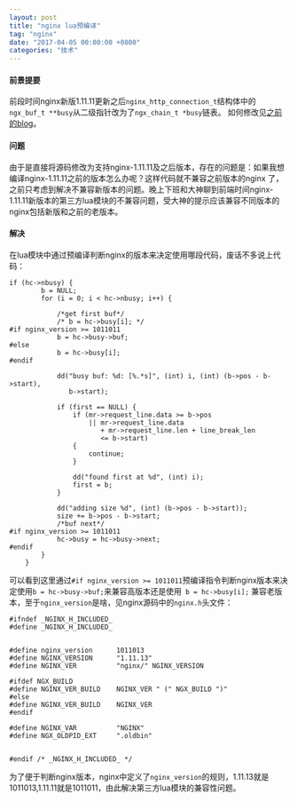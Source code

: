 ```yaml
---
layout: post
title: "nginx lua预编译"
tag: "nginx"
date: "2017-04-05 00:00:00 +0800"
categories: "技术"
---
```


#### 前景提要  

前段时间nginx新版1.11.11更新之后`nginx_http_connection_t`结构体中的`ngx_buf_t **busy`从二级指针改为了`ngx_chain_t *busy`链表。
如何修改见[之前的blog](https://sunsblog.cn/2017/03/24/buildNewNginxError/)。     

<!--more-->

#### 问题

由于是直接将源码修改为支持nginx-1.11.11及之后版本，存在的问题是：如果我想编译nginx-1.11.11之前的版本怎么办呢？这样代码就不兼容之前版本的nginx
了，之前只考虑到解决不兼容新版本的问题。晚上下班和大神聊到前端时间nginx-1.11.11新版本的第三方lua模块的不兼容问题，受大神的提示应该兼容不同版本的
nginx包括新版和之前的老版本。

#### 解决

在lua模块中通过预编译判断nginx的版本来决定使用哪段代码，废话不多说上代码：
```
if (hc->nbusy) {
        b = NULL;
        for (i = 0; i < hc->nbusy; i++) {

            /*get first buf*/
            /* b = hc->busy[i]; */
#if nginx_version >= 1011011
            b = hc->busy->buf;
#else
            b = hc->busy[i];
#endif

            dd("busy buf: %d: [%.*s]", (int) i, (int) (b->pos - b->start),
               b->start);

            if (first == NULL) {
                if (mr->request_line.data >= b->pos
                    || mr->request_line.data
                       + mr->request_line.len + line_break_len
                       <= b->start)
                {
                    continue;
                }

                dd("found first at %d", (int) i);
                first = b;
            }

            dd("adding size %d", (int) (b->pos - b->start));
            size += b->pos - b->start;
            /*buf next*/
#if nginx_version >= 1011011
            hc->busy = hc->busy->next;
#endif
        }
    }
```  
可以看到这里通过`#if nginx_version >= 1011011`预编译指令判断nginx版本来决定使用`b = hc->busy->buf;`来兼容高版本还是使用` b = hc->busy[i];`
兼容老版本，至于`nginx_version`是啥，见nginx源码中的`nginx.h`头文件：
```
#ifndef _NGINX_H_INCLUDED_
#define _NGINX_H_INCLUDED_


#define nginx_version      1011013
#define NGINX_VERSION      "1.11.13"
#define NGINX_VER          "nginx/" NGINX_VERSION

#ifdef NGX_BUILD
#define NGINX_VER_BUILD    NGINX_VER " (" NGX_BUILD ")"
#else
#define NGINX_VER_BUILD    NGINX_VER
#endif

#define NGINX_VAR          "NGINX"
#define NGX_OLDPID_EXT     ".oldbin"


#endif /* _NGINX_H_INCLUDED_ */
```  
为了便于判断nginx版本，nginx中定义了`nginx_version`的规则，1.11.13就是1011013,1.11.11就是1011011，由此解决第三方lua模块的兼容性问题。